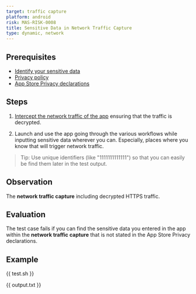 ```yaml
---
target: traffic capture
platform: android
risk: MAS-RISK-0008
title: Sensitive Data in Network Traffic Capture
type: dynamic, network
---
```


## Prerequisites

- [Identify your sensitive data](MASTG-KNOW-0001)
- [Privacy policy](MASTG-TECH-0001)
- [App Store Privacy declarations](MASTG-TECH-0001)

## Steps

1. [Intercept the network traffic of the app](https://mas.owasp.org/MASTG/techniques/android/MASTG-TECH-0011/) ensuring that the traffic is decrypted.

2. Launch and use the app going through the various workflows while inputting sensitive data wherever you can. Especially, places where you know that will trigger network traffic.

> Tip: Use unique identifiers (like "1111111111111") so that you can easily be find them later in the test output.

## Observation

The **network traffic capture** including decrypted HTTPS traffic.

## Evaluation

The test case fails if you can find the sensitive data you entered in the app within the **network traffic capture** that is not stated in the App Store Privacy declarations.

## Example

{{ test.sh }}

{{ output.txt }}
